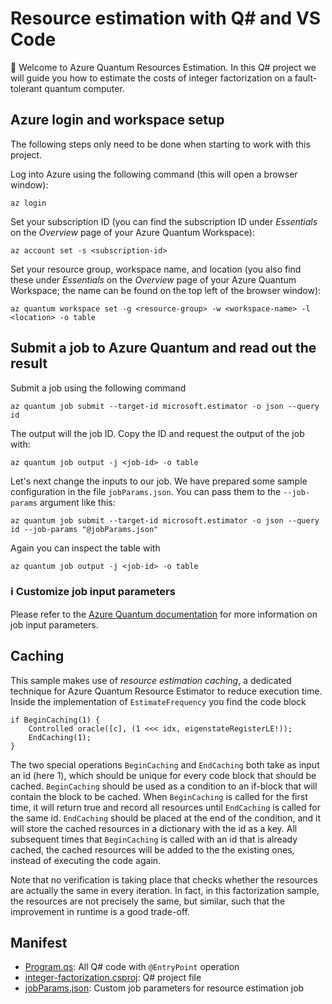 # Resource estimation with Q# and VS Code

👋 Welcome to Azure Quantum Resources Estimation. In this Q# project we will
guide you how to estimate the costs of integer factorization on a fault-tolerant
quantum computer. 

## Azure login and workspace setup

The following steps only need to be done when starting to work with this
project.

Log into Azure using the following command (this will open a browser window):

```
az login
```

Set your subscription ID (you can find the subscription ID under _Essentials_ on
the _Overview_ page of your Azure Quantum Workspace):

```
az account set -s <subscription-id>
```

Set your resource group, workspace name, and location (you also find these under
_Essentials_ on the _Overview_ page of your Azure Quantum Workspace; the name
can be found on the top left of the browser window):

```
az quantum workspace set -g <resource-group> -w <workspace-name> -l <location> -o table
```

## Submit a job to Azure Quantum and read out the result

Submit a job using the following command

```
az quantum job submit --target-id microsoft.estimator -o json --query id
```

The output will the job ID.  Copy the ID and request the output of the job with:

```
az quantum job output -j <job-id> -o table
```

Let's next change the inputs to our job. We have prepared some sample
configuration in the file `jobParams.json`. You can pass them to the
`--job-params` argument like this:

```
az quantum job submit --target-id microsoft.estimator -o json --query id --job-params "@jobParams.json"
```

Again you can inspect the table with

```
az quantum job output -j <job-id> -o table
```

### ℹ️ Customize job input parameters

Please refer to the [Azure Quantum documentation](https://learn.microsoft.com/en-us/azure/quantum/overview-resources-estimator?tabs=tabid-qsharp-vscode) for more information on job input parameters.

## Caching

This sample makes use of _resource estimation caching_, a dedicated technique
for Azure Quantum Resource Estimator to reduce execution time.  Inside the
implementation of `EstimateFrequency` you find the code block

```qsharp
if BeginCaching(1) {
    Controlled oracle([c], (1 <<< idx, eigenstateRegisterLE!));
    EndCaching(1);
}
```

The two special operations `BeginCaching` and `EndCaching` both take as input an
id (here 1), which should be unique for every code block that should be cached.
`BeginCaching` should be used as a condition to an if-block that will contain
the block to be cached.  When `BeginCaching` is called for the first time, it
will return true and record all resources until `EndCaching` is called for the
same id.  `EndCaching` should be placed at the end of the condition, and it will
store the cached resources in a dictionary with the id as a key.  All subsequent
times that `BeginCaching` is called with an id that is already cached, the
cached resources will be added to the the existing ones, instead of executing
the code again.

Note that no verification is taking place that checks whether the resources are
actually the same in every iteration.  In fact, in this factorization sample,
the resources are not precisely the same, but similar, such that the improvement
in runtime is a good trade-off.

## Manifest

- [Program.qs](./Program.qs): All Q# code with `@EntryPoint` operation
- [integer-factorization.csproj](./integer-factorization.csproj): Q# project file
- [jobParams.json](./jobParams.json): Custom job parameters for resource estimation job
